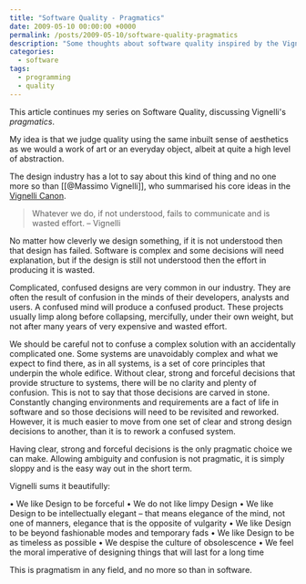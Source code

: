 ```yaml
---
title: "Software Quality - Pragmatics"
date: 2009-05-10 00:00:00 +0000
permalink: /posts/2009-05-10/software-quality-pragmatics
description: "Some thoughts about software quality inspired by the Vignelli Canon"
categories:
  - software
tags:
  - programming
  - quality
---
```


This article continues my series on Software Quality, discussing Vignelli's _pragmatics_.

My idea is that we judge quality using the same inbuilt sense of aesthetics as we would a work of art or an everyday object, albeit at quite a high level of abstraction.

The design industry has a lot to say about this kind of thing and no one more so than [[@Massimo Vignelli]], who summarised his core ideas in the <a href="/assets/pdfs/Vignelli-Canon.pdf">Vignelli Canon</a>.

> Whatever we do, if not understood, fails to communicate and is wasted effort. – Vignelli

No matter how cleverly we design something, if it is not understood then that design has failed. Software is complex and some decisions will need explanation, but if the design is still not understood then the effort in producing it is wasted.

Complicated, confused designs are very common in our industry. They are often the result of confusion in the minds of their developers, analysts and users. A confused mind will produce a confused product. These projects usually limp along before collapsing, mercifully, under their own weight, but not after many years of very expensive and wasted effort.

We should be careful not to confuse a complex solution with an accidentally complicated one. Some systems are unavoidably complex and what we expect to find there, as in all systems, is a set of core principles that underpin the whole edifice. Without clear, strong and forceful decisions that provide structure to systems, there will be no clarity and plenty of confusion. This is not to say that those decisions are carved in stone. Constantly changing environments and requirements are a fact of life in software and so those decisions will need to be revisited and reworked. However, it is much easier to move from one set of clear and strong design decisions to another, than it is to rework a confused system.

Having clear, strong and forceful decisions is the only pragmatic choice we can make. Allowing ambiguity and confusion is not pragmatic, it is simply sloppy and is the easy way out in the short term.

Vignelli sums it beautifully:

• We like Design to be forceful
• We do not like limpy Design
• We like Design to be intellectually elegant – that means elegance of the mind, not one of manners, elegance that is the opposite of vulgarity
• We like Design to be beyond fashionable modes and temporary fads
• We like Design to be as timeless as possible
• We despise the culture of obsolescence
• We feel the moral imperative of designing things that will last for a long time

This is pragmatism in any field, and no more so than in software.
